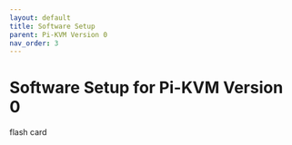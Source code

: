 ```yaml
---
layout: default
title: Software Setup
parent: Pi-KVM Version 0
nav_order: 3
---
```


# Software Setup for Pi-KVM Version 0

flash card